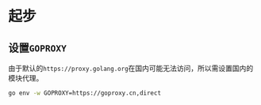 # 起步

## 设置`GOPROXY`

由于默认的`https://proxy.golang.org`在国内可能无法访问，所以需设置国内的模块代理。

```bash
go env -w GOPROXY=https://goproxy.cn,direct
```